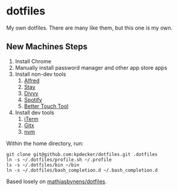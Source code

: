 # dotfiles

My own dotfiles. There are many like them, but this one is my own.

## New Machines Steps

1. Install Chrome
2. Manually install password manager and other app store apps
3. Install non-dev tools
    1. [Alfred](https://www.alfredapp.com/)
    2. [Stay](https://cordlessdog.com/stay/)
    3. [Divvy](http://mizage.com/divvy/)
    4. [Spotify](https://www.spotify.com/us/download/mac/)
    5. [Better Touch Tool](https://www.boastr.net/)
4. Install dev tools
    1. [iTerm](https://www.iterm2.com/)
    2. [Gitx](https://rowanj.github.io/gitx/)
    3. [nvm](https://github.com/creationix/nvm)
    
Within the home directory, run:

```
git clone git@github.com:kpdecker/dotfiles.git .dotfiles
ln -s ~/.dotfiles/profile.sh ~/.profile
ls -s ~/.dotfiles/bin ~/bin
ln -s ~/.dotfiles/bash_completion.d ~/.bash_completion.d
```


Based losely on [mathiasbynens/dotfiles](https://github.com/mathiasbynens/dotfiles).
